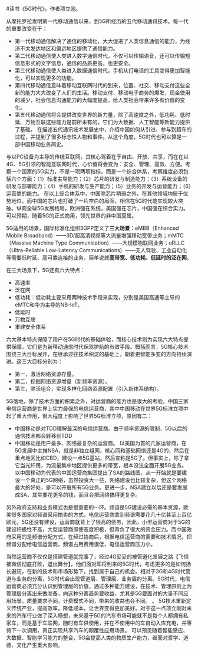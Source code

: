 \#读书《5G时代》，作者项立刚。

从摩托罗拉发明第一代移动通信以来，到5G所经历的五代移动通讯技术。每一代的重要改变在于：
 - 第一代移动通信解决了通信的移动化，大大促进了人类信息通信的能力，为经济不太发达地区和偏远地区提供了通信能力。 
 - 第二代移动通信使人类进入数字通信时代，不仅可以传输语音，还可以传输短信息形式的文字信息，通信的品质更高，也更安全。
 - 第三代移动通信使人类进入数据通信时代，手机从打电话的工具变得更加智能化，可以实现更多的功能。 
 - 第四代移动通信意味着移动互联网时代的到来，位置、社交、移动支付这些全新的能力大大改变了人们的生活。移动支付、移动电子商务的爆发，现金使用的减少，社会信息沟通能力的大幅度提高，给人类社会带来许多有价值的变化。 
 - 第五代移动通信将会提供改变世界的新力量，除了高速度之外，低功耗、低时延、万物互联这些能力是前所未有的，它们为大数据、人工智能等新能力提供了基础。 
在描述五代通讯技术发展史中，介绍中国如何从引进、参与到超车的过程，并提到了很多标志性人物和事件。从这个角度，5G时代也可以算是一部中国移动业务简史。

与以PC设备为主导的传统互联网，其核心驾着在于自由、开放、共享，而在在以4G、5G引领的智能互联网时代，心价值将会变为：安全、管理、高效、方便。考察一个国家的5G实力，不是一项两项指标，而是一个综合体系，考察维度必须包括六个方面：（1）标准主导能力；（2）芯片的研发与制造能力；（3）系统设备的研发与部署能力；（4）手机的研发与生产能力；（5）业务的开发与运营能力；（6）运营商的能力。 
在以上综合体系中，中国除芯片稍弱之外，在其他领域均居于优势地位。而中国的芯片也打破了一片空白的局面，相信在5G时代能实现较大突破。纵观全球5G发展格局，欧洲强在系统，美国强在芯片，中国强在综合实力。可以预期，随着5G的正式商用，领先世界的非中国莫属。

5G适用的场景，国际标准化组织3GPP定义了**三大场景**：eMBB（Enhanced Mobile Broadband）——3D/超高清视频等大流量增强移动宽带业务；mMTC（Massive Machine Type Communication）——大规模物联网业务；uRLLC（Ultra-Reliable Low-Latency Communications）——无人驾驶、工业自动化等需要低时延、高可靠连接的业务。简单说就**高带宽、低功耗、低延时的泛在网**。

在三大场景下，5G还有六大特点：
 - 高速率
 - 泛在网
 - 低功耗：低功耗主要采用两种技术手段来实现，分别是美国高通等主导的eMTC和华为主导的NB-IoT。
 - 低延时
 - 万物互联
 - 重建安全体系

六大基本特点保障了用户在5G时代的基础体验，而核心技术则为实现六大特点提供保障，它们是为新移动通信时代保驾护航的有效手段。概括而言，5G核心技术围绕三大目标展开，在继承过往技术积淀的基础上，朝着更智能多变的方向持续演进。这三大目标分别为： 
 - 第一，激活网络资源存量。
 - 第二，挖掘网络资源增量（新频率资源）。
 - 第三，灵活组合，实现多样化网络资源配置（引入新体系结构）。

5G落地，除了技术方面的积累之外，对运营商的能力也是很大的考验。中国三家电信运营商是世界上实力最强的电信运营商，其中中国移动在世界5G标准立项中起了重大作用，很大程度上影响了世界5G标准立项，原因有二：
 - 中国移动是对TDD理解最深的电信运营商。由于频率资源的限制，5G以后的通信技术都会转移到TDD
 - 中国移动是用户最多、网络最复杂的运营商。
以美国为首的几家运营商，在5G发展中主推NSA，就是非独立组网，核心网和基础网络还是4G的，然后在重点地区比如CBD，建设一点5G基站，然后宣称是5G了。但事实上，除了拿它当光纤用，为流量集中地区提供更多的带宽，根本没法全面开展5G业务。以中国移动为代表的中国运营商集团提出了SA的路线图，从一开始就是要建设一个真正的5G网络，虽然投资大一些，网络建设也比较复杂，但这个网络最大的好处，是可以开展所有5G业务。更进一步，NSA建立以后还是要发展成SA，其实要花更多的钱，而且会把网络搞得更复杂。

另外政府支持和业务模式也是很重要的一环。频谱是5G建设必需的基本资源，欧美很多国家对频谱采用拍卖的方式，电信运营商拿到频谱需要花几十亿甚至上百亿欧元，5G还没有建设，运营商就背上了很高的债务，因此，小型运营商对于5G的建设积极性不高，大型运营商即使态度积极，但背负了很大的资金压力。而中国政府采用的是频谱分配方式，在经过协商后，根据电信运营商的需要和技术情况，把频谱分配给电信运营商，频谱占用费用很低，电信运营商压力小。

当然运营商不仅仅是搭建管道就完事了，经过4G妥妥的被管道化发展之路【飞信被微信彻底打败，退出舞台】，他们面对即将到来的5G时代，考虑更多的是如何扬长避短，在新的技术和市场形势下，找到属于自己的机会。相对于3G和4G时代管道与业务的分离，5G时代会出现管道层、管理层、业务层的分离。5G时代，电信运营商必须充分认识到管理层的价值，通过多种能力建设，在技术、管理原则上为管理层分离出来做准备，向这种分离趋势要收益，尤其是5G要面对的大量不同应用场景，质量要求不同，计费模式不同，带来的收益也会不同。
。
5G技术重新定义传统产业，提高效率，降低成本，让世界变得更加美好。对于这一点项立刚对未来的汽车行业做了深入畅想，未来基于5G的汽车市场可能就不是每个人都拥有私家车，而是基于车联网，随时有车供使用，并在不使用中的车自动入库充电，并等待下一次调用，真正实现共享汽车的颠覆性应用场景。
可以预见随着智能感应、大数据、智能学习能力的整合，5G会提高人类的物质生产能力，继而对哲学、道德、文化产生重大影响。
